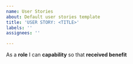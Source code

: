 ```yaml
---
name: User Stories
about: Default user stories template
title: 'USER STORY: <TITLE>'
labels: ''
assignees: ''

---
```


As a **role** I can **capability** so that **received benefit**
